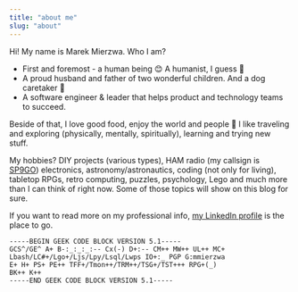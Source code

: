```yaml
---
title: "about me"
slug: "about"
---
```


Hi! My name is Marek Mierzwa. Who I am?

* First and foremost - a human being 😊 A humanist, I guess 🤔
* A proud husband and father of two wonderful children. And a dog caretaker 🐾
* A software engineer & leader that helps product and technology teams to succeed.

Beside of that, I love good food, enjoy the world and people 🥰 I like traveling and exploring (physically, mentally, spiritually), learning and trying new stuff.

My hobbies? DIY projects (various types), HAM radio (my callsign is [SP9GO](https://www.qrz.com/db/sp9go)) electronics, astronomy/astronautics, coding (not only for living), tabletop RPGs, retro computing, puzzles, psychology, Lego and much more than I can think of right now. Some of those topics will show on this blog for sure.

If you want to read more on my professional info, [my LinkedIn profile](https://www.linkedin.com/in/marekmierzwa/) is the place to go. 

```text
-----BEGIN GEEK CODE BLOCK VERSION 5.1-----
GCS^/GE^ A+ B-:_:_:_:-- Cx(-) D+:-- CM++ MW++ UL++ MC+ 
Lbash/LC#+/Lgo+/Ljs/Lpy/Lsql/Lwps IO+:_ PGP G:mmierzwa 
E+ H+ PS+ PE++ TFF+/Tmon++/TRM++/TSG+/TST+++ RPG+(_) 
BK++ K++
-----END GEEK CODE BLOCK VERSION 5.1-----
```

